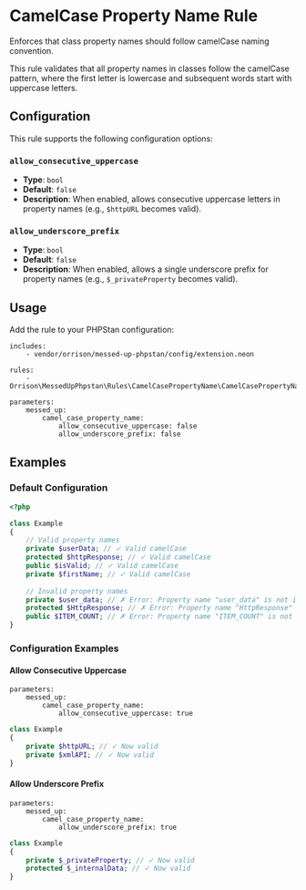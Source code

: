 # CamelCase Property Name Rule

Enforces that class property names should follow camelCase naming convention.

This rule validates that all property names in classes follow the camelCase pattern, where the first letter is lowercase and subsequent words start with uppercase letters.

## Configuration

This rule supports the following configuration options:

### `allow_consecutive_uppercase`
- **Type**: `bool`
- **Default**: `false`
- **Description**: When enabled, allows consecutive uppercase letters in property names (e.g., `$httpURL` becomes valid).

### `allow_underscore_prefix`
- **Type**: `bool`
- **Default**: `false`
- **Description**: When enabled, allows a single underscore prefix for property names (e.g., `$_privateProperty` becomes valid).

## Usage

Add the rule to your PHPStan configuration:

```neon
includes:
    - vendor/orrison/messed-up-phpstan/config/extension.neon

rules:
    - Orrison\MessedUpPhpstan\Rules\CamelCasePropertyName\CamelCasePropertyNameRule

parameters:
    messed_up:
        camel_case_property_name:
            allow_consecutive_uppercase: false
            allow_underscore_prefix: false
```

## Examples

### Default Configuration

```php
<?php

class Example
{
    // Valid property names
    private $userData; // ✓ Valid camelCase
    protected $httpResponse; // ✓ Valid camelCase
    public $isValid; // ✓ Valid camelCase
    private $firstName; // ✓ Valid camelCase
    
    // Invalid property names
    private $user_data; // ✗ Error: Property name "user_data" is not in camelCase.
    protected $HttpResponse; // ✗ Error: Property name "HttpResponse" is not in camelCase.
    public $ITEM_COUNT; // ✗ Error: Property name "ITEM_COUNT" is not in camelCase.
}
```

### Configuration Examples

#### Allow Consecutive Uppercase

```neon
parameters:
    messed_up:
        camel_case_property_name:
            allow_consecutive_uppercase: true
```

```php
class Example
{
    private $httpURL; // ✓ Now valid
    private $xmlAPI; // ✓ Now valid
}
```

#### Allow Underscore Prefix

```neon
parameters:
    messed_up:
        camel_case_property_name:
            allow_underscore_prefix: true
```

```php
class Example
{
    private $_privateProperty; // ✓ Now valid
    protected $_internalData; // ✓ Now valid
}
```


